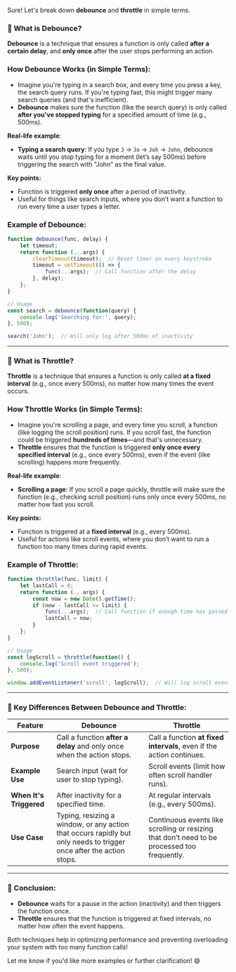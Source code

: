 Sure! Let's break down **debounce** and **throttle** in simple terms.

### **🔹 What is Debounce?**

**Debounce** is a technique that ensures a function is only called **after a certain delay**, and **only once** after the user stops performing an action.

### **How Debounce Works (in Simple Terms)**:
- Imagine you're typing in a search box, and every time you press a key, the search query runs. If you're typing fast, this might trigger many search queries (and that's inefficient).
- **Debounce** makes sure the function (like the search query) is only called **after you've stopped typing** for a specified amount of time (e.g., 500ms).
  
**Real-life example**: 
- **Typing a search query**: If you type `J` → `Jo` → `Joh` → `John`, debounce waits until you stop typing for a moment (let’s say 500ms) before triggering the search with "John" as the final value.

**Key points:**
- Function is triggered **only once** after a period of inactivity.
- Useful for things like search inputs, where you don’t want a function to run every time a user types a letter.

### **Example of Debounce:**

```js
function debounce(func, delay) {
    let timeout;
    return function (...args) {
        clearTimeout(timeout);  // Reset timer on every keystroke
        timeout = setTimeout(() => {
            func(...args);  // Call function after the delay
        }, delay);
    };
}

// Usage
const search = debounce(function(query) {
    console.log('Searching for:', query);
}, 500);

search('John');  // Will only log after 500ms of inactivity
```

---

### **🔹 What is Throttle?**

**Throttle** is a technique that ensures a function is only called **at a fixed interval** (e.g., once every 500ms), no matter how many times the event occurs.

### **How Throttle Works (in Simple Terms)**:
- Imagine you're scrolling a page, and every time you scroll, a function (like logging the scroll position) runs. If you scroll fast, the function could be triggered **hundreds of times**—and that's unnecessary.
- **Throttle** ensures that the function is triggered **only once every specified interval** (e.g., once every 500ms), even if the event (like scrolling) happens more frequently.

**Real-life example**:
- **Scrolling a page**: If you scroll a page quickly, throttle will make sure the function (e.g., checking scroll position) runs only once every 500ms, no matter how fast you scroll.

**Key points:**
- Function is triggered at a **fixed interval** (e.g., every 500ms).
- Useful for actions like scroll events, where you don’t want to run a function too many times during rapid events.

### **Example of Throttle:**

```js
function throttle(func, limit) {
    let lastCall = 0;
    return function (...args) {
        const now = new Date().getTime();
        if (now - lastCall >= limit) {
            func(...args);  // Call function if enough time has passed
            lastCall = now;
        }
    };
}

// Usage
const logScroll = throttle(function() {
    console.log('Scroll event triggered');
}, 500);

window.addEventListener('scroll', logScroll);  // Will log scroll event at most once every 500ms
```

---

### **🔸 Key Differences Between Debounce and Throttle:**

| **Feature**        | **Debounce**                          | **Throttle**                          |
|--------------------|---------------------------------------|---------------------------------------|
| **Purpose**        | Call a function **after a delay** and only once when the action stops. | Call a function **at fixed intervals**, even if the action continues. |
| **Example Use**    | Search input (wait for user to stop typing). | Scroll events (limit how often scroll handler runs). |
| **When It's Triggered** | After inactivity for a specified time. | At regular intervals (e.g., every 500ms). |
| **Use Case**       | Typing, resizing a window, or any action that occurs rapidly but only needs to trigger once after the action stops. | Continuous events like scrolling or resizing that don’t need to be processed too frequently. |

---

### **🚀 Conclusion:**
- **Debounce** waits for a pause in the action (inactivity) and then triggers the function once.
- **Throttle** ensures that the function is triggered at fixed intervals, no matter how often the event happens.

Both techniques help in optimizing performance and preventing overloading your system with too many function calls!

Let me know if you'd like more examples or further clarification! 😄